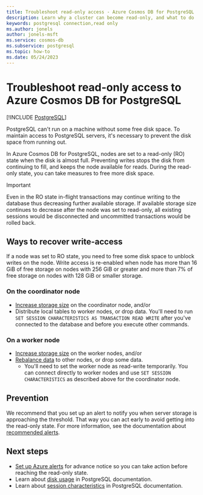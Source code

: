 ```yaml
---
title: Troubleshoot read-only access - Azure Cosmos DB for PostgreSQL
description: Learn why a cluster can become read-only, and what to do
keywords: postgresql connection,read only
ms.author: jonels
author: jonels-msft
ms.service: cosmos-db
ms.subservice: postgresql
ms.topic: how-to
ms.date: 05/24/2023
---
```


# Troubleshoot read-only access to Azure Cosmos DB for PostgreSQL

[!INCLUDE [PostgreSQL](../includes/appliesto-postgresql.md)]

PostgreSQL can't run on a machine without some free disk space. To maintain
access to PostgreSQL servers, it's necessary to prevent the disk space from
running out.

In Azure Cosmos DB for PostgreSQL, nodes are set to a read-only (RO) state when the disk is
almost full. Preventing writes stops the disk from continuing to fill, and
keeps the node available for reads. During the read-only state, you can take
measures to free more disk space.

> [!IMPORTANT]
>
> Even in the RO state in-flight transactions may continue writing to the database 
> thus decreasing further available storage. If available storage size continues 
> to decrease after the node was set to read-only, all existing sessions 
> would be disconnected and uncommitted transactions would be rolled back.

## Ways to recover write-access

If a node was set to RO state, you need to free some disk space to unblock writes on the node. Write access is re-enabled when node has more than 16 GiB of free storage on nodes with 256 GiB or greater and more than 7% of free storage on nodes with 128 GiB or smaller storage.

### On the coordinator node

* [Increase storage
  size](howto-scale-grow.md#increase-storage-on-nodes)
  on the coordinator node, and/or
* Distribute local tables to worker nodes, or drop data. You'll need to run
  `SET SESSION CHARACTERISTICS AS TRANSACTION READ WRITE` after you've
  connected to the database and before you execute other commands.

### On a worker node

* [Increase storage
  size](howto-scale-grow.md#increase-storage-on-nodes)
  on the worker nodes, and/or
* [Rebalance data](howto-scale-rebalance.md) to other nodes, or drop
  some data.
	* You'll need to set the worker node as read-write temporarily. You can
	  connect directly to worker nodes and use `SET SESSION CHARACTERISTICS` as
	  described above for the coordinator node.

## Prevention

We recommend that you set up an alert to notify you when server storage is
approaching the threshold. That way you can act early to avoid getting into the
read-only state. For more information, see the documentation about [recommended
alerts](howto-alert-on-metric.md#suggested-alerts).

## Next steps

* [Set up Azure
  alerts](howto-alert-on-metric.md#suggested-alerts)
  for advance notice so you can take action before reaching the read-only state.
* Learn about [disk
  usage](https://www.postgresql.org/docs/current/diskusage.html) in PostgreSQL
  documentation.
* Learn about [session
  characteristics](https://www.postgresql.org/docs/13/sql-set-transaction.html)
  in PostgreSQL documentation.
